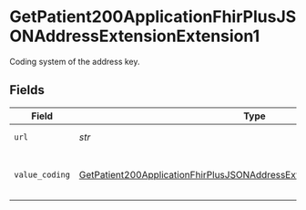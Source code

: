 # GetPatient200ApplicationFhirPlusJSONAddressExtensionExtension1

Coding system of the address key.


## Fields

| Field                                                                                                                                                                             | Type                                                                                                                                                                              | Required                                                                                                                                                                          | Description                                                                                                                                                                       |
| --------------------------------------------------------------------------------------------------------------------------------------------------------------------------------- | --------------------------------------------------------------------------------------------------------------------------------------------------------------------------------- | --------------------------------------------------------------------------------------------------------------------------------------------------------------------------------- | --------------------------------------------------------------------------------------------------------------------------------------------------------------------------------- |
| `url`                                                                                                                                                                             | *str*                                                                                                                                                                             | :heavy_check_mark:                                                                                                                                                                | Always 'type'.                                                                                                                                                                    |
| `value_coding`                                                                                                                                                                    | [GetPatient200ApplicationFhirPlusJSONAddressExtensionExtension1ValueCoding](../../models/operations/getpatient200applicationfhirplusjsonaddressextensionextension1valuecoding.md) | :heavy_check_mark:                                                                                                                                                                | URL of specification of address key format.                                                                                                                                       |
